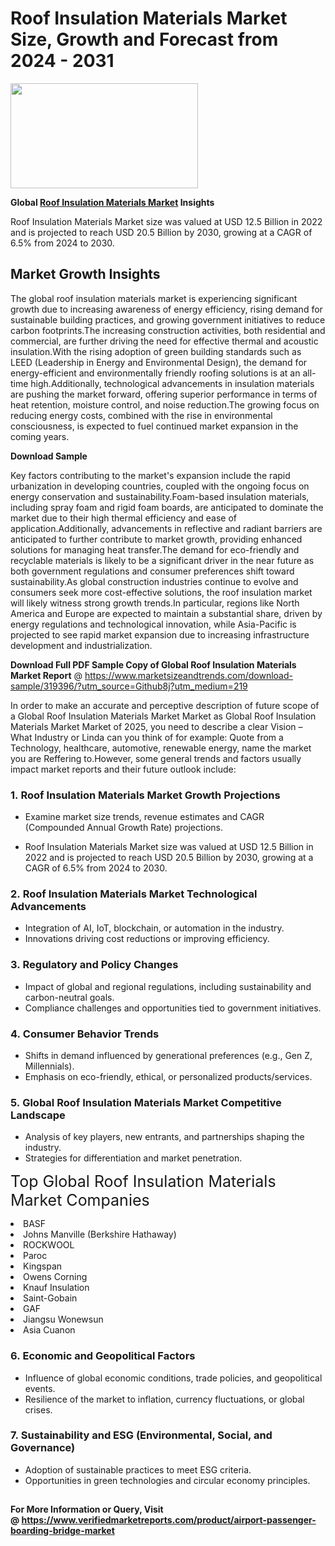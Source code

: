 <H1>Roof Insulation Materials Market Size, Growth and Forecast from 2024 - 2031</H1><img class="aligncenter size-medium wp-image-584254" src="https://thirdeyenews.in/wp-content/uploads/2024/09/Global-Market-Research-300x168.jpeg" alt="" width="300" height="168" /><p><strong>Global&nbsp;<a href="https://www.marketsizeandtrends.com/download-sample/319396/?utm_source=Github8j?utm_medium=219">Roof Insulation Materials Market</a> Insights</strong></p><p>Roof Insulation Materials Market size was valued at USD 12.5 Billion in 2022 and is projected to reach USD 20.5 Billion by 2030, growing at a CAGR of 6.5% from 2024 to 2030.</p><p><h2>Market Growth Insights</h2> <p>The global roof insulation materials market is experiencing significant growth due to increasing awareness of energy efficiency, rising demand for sustainable building practices, and growing government initiatives to reduce carbon footprints.The increasing construction activities, both residential and commercial, are further driving the need for effective thermal and acoustic insulation.With the rising adoption of green building standards such as LEED (Leadership in Energy and Environmental Design), the demand for energy-efficient and environmentally friendly roofing solutions is at an all-time high.Additionally, technological advancements in insulation materials are pushing the market forward, offering superior performance in terms of heat retention, moisture control, and noise reduction.The growing focus on reducing energy costs, combined with the rise in environmental consciousness, is expected to fuel continued market expansion in the coming years.</p> <p><strong>Download Sample</strong></p> <p>Key factors contributing to the market's expansion include the rapid urbanization in developing countries, coupled with the ongoing focus on energy conservation and sustainability.Foam-based insulation materials, including spray foam and rigid foam boards, are anticipated to dominate the market due to their high thermal efficiency and ease of application.Additionally, advancements in reflective and radiant barriers are anticipated to further contribute to market growth, providing enhanced solutions for managing heat transfer.The demand for eco-friendly and recyclable materials is likely to be a significant driver in the near future as both government regulations and consumer preferences shift toward sustainability.As global construction industries continue to evolve and consumers seek more cost-effective solutions, the roof insulation market will likely witness strong growth trends.In particular, regions like North America and Europe are expected to maintain a substantial share, driven by energy regulations and technological innovation, while Asia-Pacific is projected to see rapid market expansion due to increasing infrastructure development and industrialization.</p> <p><span class=""><strong>Download Full PDF Sample Copy of Global Roof Insulation Materials Market Report</strong> @ <a href="https://www.marketsizeandtrends.com/download-sample/319396/?utm_source=Github8j?utm_medium=219" target="_blank">https://www.marketsizeandtrends.com/download-sample/319396/?utm_source=Github8j?utm_medium=219</a></span></p><p>In order to make an accurate and perceptive description of future scope of a Global&nbsp;Roof Insulation Materials Market Market as Global&nbsp;Roof Insulation Materials Market Market of 2025, you need to describe a clear Vision &ndash; What Industry or Linda can you think of for example: Quote from a Technology, healthcare, automotive, renewable energy, name the market you are Reffering to.However, some general trends and factors usually impact market reports and their future outlook include:</p><h3>1.&nbsp;<strong>Roof Insulation Materials Market Growth Projections</strong></h3><ul><li>Examine market size trends, revenue estimates and CAGR (Compounded Annual Growth Rate) projections.</li><li><p>Roof Insulation Materials Market size was valued at USD 12.5 Billion in 2022 and is projected to reach USD 20.5 Billion by 2030, growing at a CAGR of 6.5% from 2024 to 2030.</p></li></ul><h3>2.&nbsp;<strong>Roof Insulation Materials Market Technological Advancements</strong></h3><ul><li>Integration of AI, IoT, blockchain, or automation in the industry.</li><li>Innovations driving cost reductions or improving efficiency.</li></ul><h3>3.&nbsp;<strong>Regulatory and Policy Changes</strong></h3><ul><li>Impact of global and regional regulations, including sustainability and carbon-neutral goals.</li><li>Compliance challenges and opportunities tied to government initiatives.</li></ul><h3>4.&nbsp;<strong>Consumer Behavior Trends</strong></h3><ul><li>Shifts in demand influenced by generational preferences (e.g., Gen Z, Millennials).</li><li>Emphasis on eco-friendly, ethical, or personalized products/services.</li></ul><h3>5.&nbsp;<strong>Global Roof Insulation Materials Market Competitive Landscape</strong></h3><ul><li>Analysis of key players, new entrants, and partnerships shaping the industry.</li><li>Strategies for differentiation and market penetration.</li></ul><p data-pm-slice="1 1 []"><span style="color: inherit; font-family: inherit; font-size: 25px;">Top Global Roof Insulation Materials Market Companies</span></p><div class="" data-test-id=""><p><li>BASF</li><li> Johns Manville (Berkshire Hathaway)</li><li> ROCKWOOL</li><li> Paroc</li><li> Kingspan</li><li> Owens Corning</li><li> Knauf Insulation</li><li> Saint-Gobain</li><li> GAF</li><li> Jiangsu Wonewsun</li><li> Asia Cuanon</li></p></div><h3>6.&nbsp;<strong>Economic and Geopolitical Factors</strong></h3><ul><li>Influence of global economic conditions, trade policies, and geopolitical events.</li><li>Resilience of the market to inflation, currency fluctuations, or global crises.</li></ul><h3>7.&nbsp;<strong>Sustainability and ESG (Environmental, Social, and Governance)</strong></h3><ul><li>Adoption of sustainable practices to meet ESG criteria.</li><li>Opportunities in green technologies and circular economy principles.</li></ul><h2><strong style="font-size: 14px;">For More Information or Query, Visit @&nbsp;</strong><a style="background-color: #ffffff; font-size: 14px;" href="https://www.marketsizeandtrends.com/report/roof-insulation-materials-market/" target="_blank">https://www.verifiedmarketreports.com/product/airport-passenger-boarding-bridge-market</a></h2>
